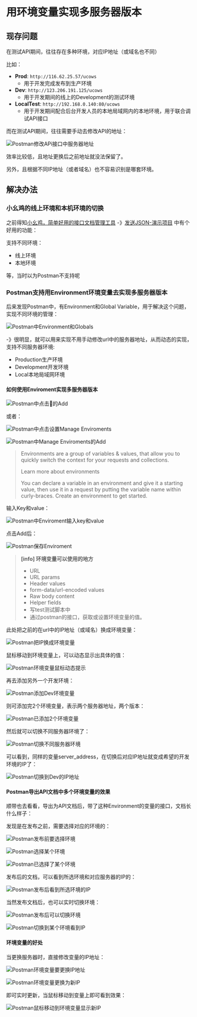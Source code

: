 # 用环境变量实现多服务器版本

## 现存问题

在测试API期间，往往存在多种环境，对应IP地址（或域名也不同）

比如：
* **Prod**: `http://116.62.25.57/ucows`
  * 用于开发完成发布到生产环境
* **Dev**: `http://123.206.191.125/ucows`
  * 用于开发期间的线上的Development的测试环境
* **LocalTest**: `http://192.168.0.140:80/ucows`
  * 用于开发期间配合后台开发人员的本地局域网内的本地环境，用于联合调试API接口

而在测试API期间，往往需要手动去修改API的地址：

![Postman修改APi接口中服务器地址](../assets/img/postman_edit_api_server_address.png)

效率比较低，且地址更换后之前地址就没法保留了。

另外，且根据不同IP地址（或者域名）也不容易识别是哪套环境。

## 解决办法
### 小幺鸡的线上环境和本机环境的切换
之前得知[小幺鸡，简单好用的接口文档管理工具](http://www.xiaoyaoji.cn/)
-》[发送JSON-演示项目](http://www.xiaoyaoji.cn/doc/17KoYodbDR)
中有个好用的功能：

支持不同环境：

* 线上环境
* 本地环境

等，当时以为Postman不支持呢

### Postman支持用Environment环境变量去实现多服务器版本

后来发现Postman中，有Environment和Global Variable，用于解决这个问题，实现不同环境的管理：

![Postman中Environment和Globals](../assets/img/postman_environment_globals.png)

-》很明显，就可以用来实现不用手动修改url中的服务器地址，从而动态的实现，支持不同服务器环境:
* Production生产环境
* Development开发环境
* Local本地局域网环境

#### 如何使用Enviroment实现多服务器版本
![Postman中点击👀的Add](../assets/img/postman_eye_click_add.png)

或者：

![Postman中点击设置Manage Enviroments](../assets/img/postman_manage_environments.png)

![Postman中Manage Enviroments的Add](../assets/img/postman_manage_environments_add.png)

> Environments are a group of variables & values, that allow you to quickly switch the context for your requests and collections.
> 
> Learn more about environments
> 
> You can declare a variable in an environment and give it a starting value, then use it in a request by putting the variable name within curly-braces. Create an environment to get started.

输入Key和value：

![Postman中Enviroment输入key和value](../assets/img/postman_environment_key_value.png)

点击Add后：

![Postman保存Enviroment](../assets/img/postman_save_environment.png)

> **[info] 环境变量可以使用的地方**
> * URL
> * URL params
> * Header values
> * form-data/url-encoded values
> * Raw body content
> * Helper fields
> * 写test测试脚本中
>  * 通过postman的接口，获取或设置环境变量的值。

此处把之前的在url中的IP地址（或域名）换成环境变量：

![Postman把IP换成环境变量](../assets/img/postman_ip_to_environment_value.png)

鼠标移动到环境变量上，可以动态显示出具体的值：

![Postman环境变量鼠标动态提示](../assets/img/postman_environment_value_mouse_tip.png)

再去添加另外一个开发环境：

![Postman添加Dev环境变量](../assets/img/postman_add_dev_environment.png)

则可添加完2个环境变量，表示两个服务器地址，两个版本：

![Postman已添加2个环境变量](../assets/img/postman_added_two_environment.png)

然后就可以切换不同服务器环境了：

![Postman切换不同服务器环境](../assets/img/postman_switch_diff_server.png)

可以看到，同样的变量server_address，在切换后对应IP地址就变成希望的开发环境的IP了：

![Postman切换到Dev的IP地址](../assets/img/postman_see_dev_ip.png)

#### Postman导出API文档中多个环境变量的效果

顺带也去看看，导出为API文档后，带了这种Environment的变量的接口，文档长什么样子：

发现是在发布之前，需要选择对应的环境的：

![Postman发布前要选择环境](../assets/img/postman_select_env_before_publish.png)

![Postman选择某个环境](../assets/img/postman_select_some_env.png)

![Postman已选择了某个环境](../assets/img/postman_selected_some_env.png)

发布后的文档，可以看到所选环境和对应服务器的IP的：

![Postman发布后看到所选环境的IP](../assets/img/postman_see_env_ip.png)

当然发布文档后，也可以实时切换环境：

![Postman发布后可以切换环境](../assets/img/postman_published_can_switch_env.png)

![Postman切换到某个环境看到IP](../assets/img/postman_switched_to_some_env_see_ip.png)

#### 环境变量的好处
当更换服务器时，直接修改变量的IP地址：

![Postman环境变量要更换IP地址](../assets/img/postman_env_will_change_ip.png)

![Postman环境变量更换为新IP](../assets/img/postman_env_changed_new_ip.png)

即可实时更新，当鼠标移动到变量上即可看到效果：

![Postman鼠标移动到环境变量显示新IP](../assets/img/postman_mouse_move_show_new_ip.png)

